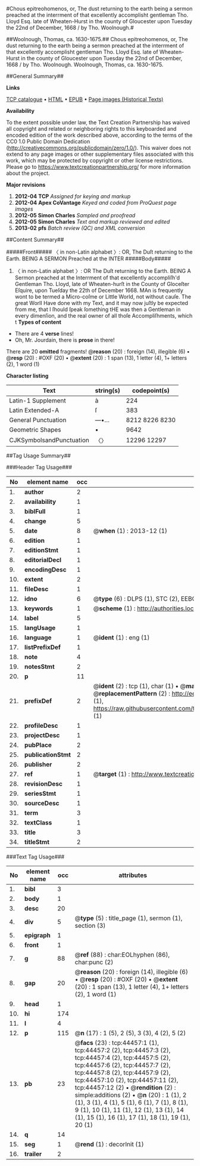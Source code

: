 #Chous epitreohomenos, or, The dust returning to the earth being a sermon preached at the interrment of that excellently accomplisht gentleman Tho. Lloyd Esq. late of Wheaten-Hurst in the county of Gloucester upon Tuesday the 22nd of December, 1668 / by Tho. Woolnough.#

##Woolnough, Thomas, ca. 1630-1675.##
Chous epitreohomenos, or, The dust returning to the earth being a sermon preached at the interrment of that excellently accomplisht gentleman Tho. Lloyd Esq. late of Wheaten-Hurst in the county of Gloucester upon Tuesday the 22nd of December, 1668 / by Tho. Woolnough.
Woolnough, Thomas, ca. 1630-1675.

##General Summary##

**Links**

[TCP catalogue](http://www.ota.ox.ac.uk/tcp/)  • 
[HTML](http://tei.it.ox.ac.uk/tcp/Texts-HTML/free/A67/A67031.html)  • 
[EPUB](http://tei.it.ox.ac.uk/tcp/Texts-EPUB/free/A67/A67031.epub) • 
[Page images (Historical Texts)](https://historicaltexts.jisc.ac.uk/eebo-09985563e)

**Availability**

To the extent possible under law, the Text Creation Partnership has waived all copyright and related or neighboring rights to this keyboarded and encoded edition of the work described above, according to the terms of the CC0 1.0 Public Domain Dedication (http://creativecommons.org/publicdomain/zero/1.0/). This waiver does not extend to any page images or other supplementary files associated with this work, which may be protected by copyright or other license restrictions. Please go to https://www.textcreationpartnership.org/ for more information about the project.

**Major revisions**

1. __2012-04__ __TCP__ *Assigned for keying and markup*
1. __2012-04__ __Apex CoVantage__ *Keyed and coded from ProQuest page images*
1. __2012-05__ __Simon Charles__ *Sampled and proofread*
1. __2012-05__ __Simon Charles__ *Text and markup reviewed and edited*
1. __2013-02__ __pfs__ *Batch review (QC) and XML conversion*

##Content Summary##

#####Front#####
〈 in non-Latin alphabet 〉: OR, The Duſt returning to the Earth. BEING A SERMON Preached at the INTER
#####Body#####

1. 〈 in non-Latin alphabet 〉: OR The Duſt returning to the Earth. BEING A Sermon preached at the Interrment of that excellently accompliſh'd Gentleman Tho. Lloyd, late of Wheaten-hurſt in the County of Gloceſter Eſquire, upon Tueſday the 22th of December 1668.
MAn is frequently wont to be termed a Micro-coſme or Little World, not without cauſe. The great WorlI Have done with my Text, and it may now juſtly be expected from me, that I ſhould ſpeak ſomething tHE was then a Gentleman in every dimenſion, and the real owner of all thoſe Accompliſhments, which t
**Types of content**

  * There are 4 **verse** lines!
  * Oh, Mr. Jourdain, there is **prose** in there!

There are 20 **omitted** fragments! 
 @__reason__ (20) : foreign (14), illegible (6)  •  @__resp__ (20) : #OXF (20)  •  @__extent__ (20) : 1 span (13), 1 letter (4), 1+ letters (2), 1 word (1)

**Character listing**


|Text|string(s)|codepoint(s)|
|---|---|---|
|Latin-1 Supplement|à|224|
|Latin Extended-A|ſ|383|
|General Punctuation|—•…|8212 8226 8230|
|Geometric Shapes|▪|9642|
|CJKSymbolsandPunctuation|〈〉|12296 12297|

##Tag Usage Summary##

###Header Tag Usage###

|No|element name|occ|attributes|
|---|---|---|---|
|1.|__author__|2||
|2.|__availability__|1||
|3.|__biblFull__|1||
|4.|__change__|5||
|5.|__date__|8| @__when__ (1) : 2013-12 (1)|
|6.|__edition__|1||
|7.|__editionStmt__|1||
|8.|__editorialDecl__|1||
|9.|__encodingDesc__|1||
|10.|__extent__|2||
|11.|__fileDesc__|1||
|12.|__idno__|6| @__type__ (6) : DLPS (1), STC (2), EEBO-CITATION (1), OCLC (1), VID (1)|
|13.|__keywords__|1| @__scheme__ (1) : http://authorities.loc.gov/ (1)|
|14.|__label__|5||
|15.|__langUsage__|1||
|16.|__language__|1| @__ident__ (1) : eng (1)|
|17.|__listPrefixDef__|1||
|18.|__note__|4||
|19.|__notesStmt__|2||
|20.|__p__|11||
|21.|__prefixDef__|2| @__ident__ (2) : tcp (1), char (1)  •  @__matchPattern__ (2) : ([0-9\-]+):([0-9IVX]+) (1), (.+) (1)  •  @__replacementPattern__ (2) : http://eebo.chadwyck.com/downloadtiff?vid=$1&page=$2 (1), https://raw.githubusercontent.com/textcreationpartnership/Texts/master/tcpchars.xml#$1 (1)|
|22.|__profileDesc__|1||
|23.|__projectDesc__|1||
|24.|__pubPlace__|2||
|25.|__publicationStmt__|2||
|26.|__publisher__|2||
|27.|__ref__|1| @__target__ (1) : http://www.textcreationpartnership.org/docs/. (1)|
|28.|__revisionDesc__|1||
|29.|__seriesStmt__|1||
|30.|__sourceDesc__|1||
|31.|__term__|3||
|32.|__textClass__|1||
|33.|__title__|3||
|34.|__titleStmt__|2||


###Text Tag Usage###

|No|element name|occ|attributes|
|---|---|---|---|
|1.|__bibl__|3||
|2.|__body__|1||
|3.|__desc__|20||
|4.|__div__|5| @__type__ (5) : title_page (1), sermon (1), section (3)|
|5.|__epigraph__|1||
|6.|__front__|1||
|7.|__g__|88| @__ref__ (88) : char:EOLhyphen (86), char:punc (2)|
|8.|__gap__|20| @__reason__ (20) : foreign (14), illegible (6)  •  @__resp__ (20) : #OXF (20)  •  @__extent__ (20) : 1 span (13), 1 letter (4), 1+ letters (2), 1 word (1)|
|9.|__head__|1||
|10.|__hi__|174||
|11.|__l__|4||
|12.|__p__|115| @__n__ (17) : 1 (5), 2 (5), 3 (3), 4 (2), 5 (2)|
|13.|__pb__|23| @__facs__ (23) : tcp:44457:1 (1), tcp:44457:2 (2), tcp:44457:3 (2), tcp:44457:4 (2), tcp:44457:5 (2), tcp:44457:6 (2), tcp:44457:7 (2), tcp:44457:8 (2), tcp:44457:9 (2), tcp:44457:10 (2), tcp:44457:11 (2), tcp:44457:12 (2)  •  @__rendition__ (2) : simple:additions (2)  •  @__n__ (20) : 1 (1), 2 (1), 3 (1), 4 (1), 5 (1), 6 (1), 7 (1), 8 (1), 9 (1), 10 (1), 11 (1), 12 (1), 13 (1), 14 (1), 15 (1), 16 (1), 17 (1), 18 (1), 19 (1), 20 (1)|
|14.|__q__|14||
|15.|__seg__|1| @__rend__ (1) : decorInit (1)|
|16.|__trailer__|2||
